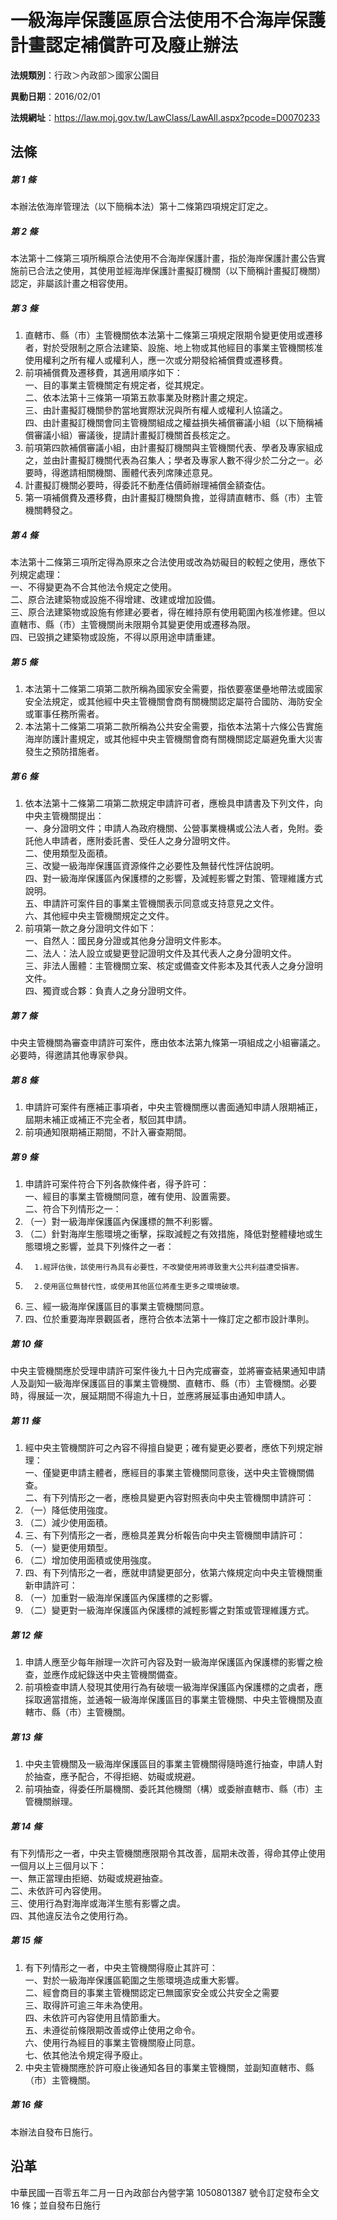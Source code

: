 # 一級海岸保護區原合法使用不合海岸保護計畫認定補償許可及廢止辦法

**法規類別**：行政＞內政部＞國家公園目

**異動日期**：2016/02/01  

**法規網址**：https://law.moj.gov.tw/LawClass/LawAll.aspx?pcode=D0070233





## 法條
##### 第 1 條
本辦法依海岸管理法（以下簡稱本法）第十二條第四項規定訂定之。

##### 第 2 條
本法第十二條第三項所稱原合法使用不合海岸保護計畫，指於海岸保護計畫公告實施前已合法之使用，其使用並經海岸保護計畫擬訂機關（以下簡稱計畫擬訂機關）認定，非屬該計畫之相容使用。

##### 第 3 條
1. 直轄市、縣（市）主管機關依本法第十二條第三項規定限期令變更使用或遷移者，對於受限制之原合法建築、設施、地上物或其他經目的事業主管機關核准使用權利之所有權人或權利人，應一次或分期發給補償費或遷移費。
1. 前項補償費及遷移費，其適用順序如下：  
一、目的事業主管機關定有規定者，從其規定。  
二、依本法第十三條第一項第五款事業及財務計畫之規定。  
三、由計畫擬訂機關參酌當地實際狀況與所有權人或權利人協議之。  
四、由計畫擬訂機關會同主管機關組成之權益損失補償審議小組（以下簡稱補償審議小組）審議後，提請計畫擬訂機關首長核定之。
1. 前項第四款補償審議小組，由計畫擬訂機關與主管機關代表、學者及專家組成之，並由計畫擬訂機關代表為召集人；學者及專家人數不得少於二分之一。必要時，得邀請相關機關、團體代表列席陳述意見。
1. 計畫擬訂機關必要時，得委託不動產估價師辦理補償金額查估。
1. 第一項補償費及遷移費，由計畫擬訂機關負擔，並得請直轄市、縣（市）主管機關轉發之。

##### 第 4 條
本法第十二條第三項所定得為原來之合法使用或改為妨礙目的較輕之使用，應依下列規定處理：  
一、不得變更為不合其他法令規定之使用。  
二、原合法建築物或設施不得增建、改建或增加設備。  
三、原合法建築物或設施有修建必要者，得在維持原有使用範圍內核准修建。但以直轄市、縣（市）主管機關尚未限期令其變更使用或遷移為限。  
四、已毀損之建築物或設施，不得以原用途申請重建。

##### 第 5 條
1. 本法第十二條第二項第二款所稱為國家安全需要，指依要塞堡壘地帶法或國家安全法規定，或其他經中央主管機關會商有關機關認定屬符合國防、海防安全或軍事任務所需者。
1. 本法第十二條第二項第二款所稱為公共安全需要，指依本法第十六條公告實施海岸防護計畫規定，或其他經中央主管機關會商有關機關認定屬避免重大災害發生之預防措施者。

##### 第 6 條
1. 依本法第十二條第二項第二款規定申請許可者，應檢具申請書及下列文件，向中央主管機關提出：  
一、身分證明文件；申請人為政府機關、公營事業機構或公法人者，免附。委託他人申請者，應附委託書、受任人之身分證明文件。  
二、使用類型及面積。  
三、改變一級海岸保護區資源條件之必要性及無替代性評估說明。  
四、對一級海岸保護區內保護標的之影響，及減輕影響之對策、管理維護方式說明。  
五、申請許可案件目的事業主管機關表示同意或支持意見之文件。  
六、其他經中央主管機關規定之文件。
1. 前項第一款之身分證明文件如下：  
一、自然人：國民身分證或其他身分證明文件影本。  
二、法人：法人設立或變更登記證明文件及其代表人之身分證明文件。  
三、非法人團體：主管機關立案、核定或備查文件影本及其代表人之身分證明文件。  
四、獨資或合夥：負責人之身分證明文件。

##### 第 7 條
中央主管機關為審查申請許可案件，應由依本法第九條第一項組成之小組審議之。必要時，得邀請其他專家參與。

##### 第 8 條
1. 申請許可案件有應補正事項者，中央主管機關應以書面通知申請人限期補正，屆期未補正或補正不完全者，駁回其申請。
1. 前項通知限期補正期間，不計入審查期間。

##### 第 9 條
1. 申請許可案件符合下列各款條件者，得予許可：  
一、經目的事業主管機關同意，確有使用、設置需要。  
二、符合下列情形之一：
1. （一）對一級海岸保護區內保護標的無不利影響。
1. （二）針對海岸生態環境之衝擊，採取減輕之有效措施，降低對整體棲地或生態環境之影響，並具下列條件之一者：
1.       1.經評估後，該使用行為具有必要性，不改變使用將導致重大公共利益遭受損害。
1.       2.使用區位無替代性，或使用其他區位將產生更多之環境破壞。
1. 三、經一級海岸保護區目的事業主管機關同意。
1. 四、位於重要海岸景觀區者，應符合依本法第十一條訂定之都市設計準則。

##### 第 10 條
中央主管機關應於受理申請許可案件後九十日內完成審查，並將審查結果通知申請人及副知一級海岸保護區目的事業主管機關、直轄市、縣（市）主管機關。必要時，得展延一次，展延期間不得逾九十日，並應將展延事由通知申請人。

##### 第 11 條
1. 經中央主管機關許可之內容不得擅自變更；確有變更必要者，應依下列規定辦理：  
一、僅變更申請主體者，應經目的事業主管機關同意後，送中央主管機關備查。  
二、有下列情形之一者，應檢具變更內容對照表向中央主管機關申請許可：
1. （一）降低使用強度。
1. （二）減少使用面積。
1. 三、有下列情形之一者，應檢具差異分析報告向中央主管機關申請許可：
1. （一）變更使用類型。
1. （二）增加使用面積或使用強度。
1. 四、有下列情形之一者，應就申請變更部分，依第六條規定向中央主管機關重新申請許可：
1. （一）加重對一級海岸保護區內保護標的之影響。
1. （二）變更對一級海岸保護區內保護標的減輕影響之對策或管理維護方式。

##### 第 12 條
1. 申請人應至少每年辦理一次許可內容及對一級海岸保護區內保護標的影響之檢查，並應作成紀錄送中央主管機關備查。
1. 前項檢查申請人發現其使用行為有破壞一級海岸保護區內保護標的之虞者，應採取適當措施，並通報一級海岸保護區目的事業主管機關、中央主管機關及直轄市、縣（市）主管機關。

##### 第 13 條
1. 中央主管機關及一級海岸保護區目的事業主管機關得隨時進行抽查，申請人對於抽查，應予配合，不得拒絕、妨礙或規避。
1. 前項抽查，得委任所屬機關、委託其他機關（構）或委辦直轄市、縣（市）主管機關辦理。

##### 第 14 條
有下列情形之一者，中央主管機關應限期令其改善，屆期未改善，得命其停止使用一個月以上三個月以下：  
一、無正當理由拒絕、妨礙或規避抽查。  
二、未依許可內容使用。  
三、使用行為對海岸或海洋生態有影響之虞。  
四、其他違反法令之使用行為。

##### 第 15 條
1. 有下列情形之一者，中央主管機關得廢止其許可：  
一、對於一級海岸保護區範圍之生態環境造成重大影響。  
二、經會商目的事業主管機關認定已無國家安全或公共安全之需要  
三、取得許可逾三年未為使用。  
四、未依許可內容使用且情節重大。  
五、未遵從前條限期改善或停止使用之命令。  
六、使用行為經目的事業主管機關廢止同意。  
七、依其他法令規定得予廢止。
1. 中央主管機關應於許可廢止後通知各目的事業主管機關，並副知直轄市、縣（市）主管機關。

##### 第 16 條
本辦法自發布日施行。

## 沿革
中華民國一百零五年二月一日內政部台內營字第 1050801387 號令訂定發布全文 16 條；並自發布日施行
